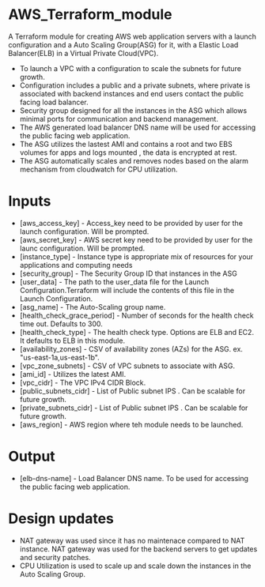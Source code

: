 # AWS_Terraform_module
A Terraform module for creating AWS web application servers with a launch configuration and a Auto Scaling Group(ASG) for it, with a Elastic Load Balancer(ELB) in a Virtual Private Cloud(VPC).
  * To launch a VPC with a configuration to scale the subnets for future growth.
  * Configuration includes a public and a private subnets, where private is associated with backend instances and end users contact the public facing load balancer.
  * Security group designed for all the instances in the ASG which allows minimal ports for communication and backend management.
  * The AWS generated load balancer DNS name will be used for accessing the public facing web application.
  * The ASG utilizes the lastest AMI and contains a root and two EBS volumes for apps and logs mounted , the data is encrypted at rest.
  * The ASG automatically scales and removes nodes based on the alarm mechanism from cloudwatch for CPU utilization.

# Inputs

* [aws_access_key] - Access_key need to be provided by user for the launch configuration. Will be prompted.
* [aws_secret_key] - AWS secret key need to be provided by user for the launc configuration. Will be prompted.
* [instance_type] - Instance type is appropriate mix of resources for your applications and computing needs
* [security_group] - The Security Group ID that instances in the ASG
* [user_data] - The path to the user_data file for the Launch Configuration.Terraform will include the contents of this file in the Launch Configuration.
* [asg_name] - The Auto-Scaling group name.
* [health_check_grace_period] - Number of seconds for the health check time out. Defaults to 300.
* [health_check_type] - The health check type. Options are ELB and EC2. It defaults to ELB in this module.
* [availability_zones] - CSV of availability zones (AZs) for the ASG. ex. "us-east-1a,us-east-1b".
* [vpc_zone_subnets] - CSV of VPC subnets to associate with ASG.
* [ami_id] - Utilizes the latest AMI.
* [vpc_cidr] - The VPC IPv4 CIDR Block.
* [public_subnets_cidr] - List of Public subnet IPS . Can be scalable for future growth.
* [private_subnets_cidr] - List of Public subnet IPS . Can be scalable for future growth.
* [aws_region] - AWS region where teh module needs to be launched.

# Output

* [elb-dns-name] - Load Balancer DNS name. To be used for accessing the public facing web application.

# Design updates

* NAT gateway was used since it has no maintenace compared to NAT instance. NAT gateway was used for the backend servers to get updates and security patches.
* CPU Utilization is used to scale up and scale down the instances in the Auto Scaling Group.


